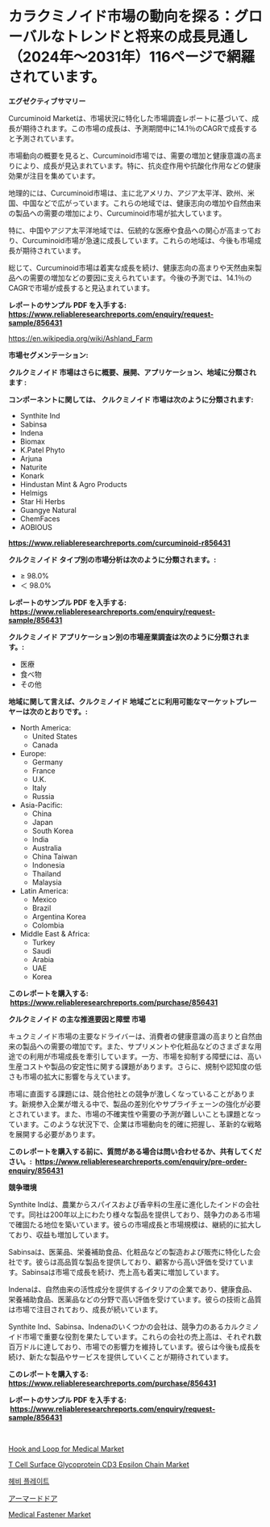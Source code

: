 <p><h1>カラクミノイド市場の動向を探る：グローバルなトレンドと将来の成長見通し（2024年〜2031年）116ページで網羅されています。</h1></p><p><strong>エグゼクティブサマリー</strong></p>
<p><p>Curcuminoid Marketは、市場状況に特化した市場調査レポートに基づいて、成長が期待されます。この市場の成長は、予測期間中に14.1％のCAGRで成長すると予測されています。</p><p>市場動向の概要を見ると、Curcuminoid市場では、需要の増加と健康意識の高まりにより、成長が見込まれています。特に、抗炎症作用や抗酸化作用などの健康効果が注目を集めています。</p><p>地理的には、Curcuminoid市場は、主に北アメリカ、アジア太平洋、欧州、米国、中国などで広がっています。これらの地域では、健康志向の増加や自然由来の製品への需要の増加により、Curcuminoid市場が拡大しています。</p><p>特に、中国やアジア太平洋地域では、伝統的な医療や食品への関心が高まっており、Curcuminoid市場が急速に成長しています。これらの地域は、今後も市場成長が期待されています。</p><p>総じて、Curcuminoid市場は着実な成長を続け、健康志向の高まりや天然由来製品への需要の増加などの要因に支えられています。今後の予測では、14.1％のCAGRで市場が成長すると見込まれています。</p></p>
<p><strong>レポートのサンプル PDF を入手する: <a href="https://www.reliableresearchreports.com/enquiry/request-sample/856431">https://www.reliableresearchreports.com/enquiry/request-sample/856431</a></strong></p>
<p><a href="https://en.wikipedia.org/wiki/Ashland_Farm">https://en.wikipedia.org/wiki/Ashland_Farm</a></p>
<p><strong>市場セグメンテーション:</strong></p>
<p><strong> クルクミノイド 市場はさらに概要、展開、アプリケーション、地域に分類されます :</strong></p>
<p><strong>コンポーネントに関しては、 クルクミノイド 市場は次のように分類されます: &nbsp;</strong></p>
<p><ul><li>Synthite Ind</li><li>Sabinsa</li><li>Indena</li><li>Biomax</li><li>K.Patel Phyto</li><li>Arjuna</li><li>Naturite</li><li>Konark</li><li>Hindustan Mint & Agro Products</li><li>Helmigs</li><li>Star Hi Herbs</li><li>Guangye Natural</li><li>ChemFaces</li><li>AOBIOUS</li></ul></p>
<p><strong><a href="https://www.reliableresearchreports.com/curcuminoid-r856431">https://www.reliableresearchreports.com/curcuminoid-r856431</a></strong></p>
<p><strong> クルクミノイド タイプ別の市場分析は次のように分類されます。:</strong></p>
<p><ul><li>≥ 98.0%</li><li>＜ 98.0%</li></ul></p>
<p><strong>レポートのサンプル PDF を入手する: &nbsp;<a href="https://www.reliableresearchreports.com/enquiry/request-sample/856431">https://www.reliableresearchreports.com/enquiry/request-sample/856431</a></strong></p>
<p><strong> クルクミノイド アプリケーション別の市場産業調査は次のように分類されます。:</strong></p>
<p><ul><li>医療</li><li>食べ物</li><li>その他</li></ul></p>
<p><strong>地域に関して言えば、クルクミノイド 地域ごとに利用可能なマーケットプレーヤーは次のとおりです。:</strong></p>
<p><ul>
    <li>
        North America:
        <ul>
            <li>United States</li>
            <li>Canada</li>
        </ul>
    </li>
    <li>
        Europe:
        <ul>
            <li>Germany</li>
            <li>France</li>
            <li>U.K.</li>
            <li>Italy</li>
            <li>Russia</li>
        </ul>
    </li>
    <li>
        Asia-Pacific:
        <ul>
            <li>China</li>
            <li>Japan</li>
            <li>South Korea</li>
            <li>India</li>
            <li>Australia</li>
            <li>China Taiwan</li>
            <li>Indonesia</li>
            <li>Thailand</li>
            <li>Malaysia</li>
        </ul>
    </li>
    <li>
        Latin America:
        <ul>
            <li>Mexico</li>
            <li>Brazil</li>
            <li>Argentina Korea</li>
            <li>Colombia</li>
        </ul>
    </li>
    <li>
        Middle East & Africa:
        <ul>
            <li>Turkey</li>
            <li>Saudi</li>
            <li>Arabia</li>
            <li>UAE</li>
            <li>Korea</li>
        </ul>
    </li>
    </ul></p>
<p><strong>このレポートを購入する: &nbsp;<a href="https://www.reliableresearchreports.com/purchase/856431">https://www.reliableresearchreports.com/purchase/856431</a></strong></p>
<p><strong>クルクミノイド の主な推進要因と障壁 市場</strong></p>
<p><p>キュクミノイド市場の主要なドライバーは、消費者の健康意識の高まりと自然由来の製品への需要の増加です。また、サプリメントや化粧品などのさまざまな用途での利用が市場成長を牽引しています。一方、市場を抑制する障壁には、高い生産コストや製品の安定性に関する課題があります。さらに、規制や認知度の低さも市場の拡大に影響を与えています。</p><p>市場に直面する課題には、競合他社との競争が激しくなっていることがあります。新規参入企業が増える中で、製品の差別化やサプライチェーンの強化が必要とされています。また、市場の不確実性や需要の予測が難しいことも課題となっています。このような状況下で、企業は市場動向を的確に把握し、革新的な戦略を展開する必要があります。</p></p>
<p><strong>このレポートを購入する前に、質問がある場合は問い合わせるか、共有してください。:&nbsp; <a href="https://www.reliableresearchreports.com/enquiry/pre-order-enquiry/856431">https://www.reliableresearchreports.com/enquiry/pre-order-enquiry/856431</a></strong></p>
<p><strong>競争環境</strong></p>
<p><p>Synthite Indは、農業からスパイスおよび香辛料の生産に進化したインドの会社です。同社は200年以上にわたり様々な製品を提供しており、競争力のある市場で確固たる地位を築いています。彼らの市場成長と市場規模は、継続的に拡大しており、収益も増加しています。</p><p>Sabinsaは、医薬品、栄養補助食品、化粧品などの製造および販売に特化した会社です。彼らは高品質な製品を提供しており、顧客から高い評価を受けています。Sabinsaは市場で成長を続け、売上高も着実に増加しています。</p><p>Indenaは、自然由来の活性成分を提供するイタリアの企業であり、健康食品、栄養補助食品、医薬品などの分野で高い評価を受けています。彼らの技術と品質は市場で注目されており、成長が続いています。</p><p>Synthite Ind、Sabinsa、Indenaのいくつかの会社は、競争力のあるカルクミノイド市場で重要な役割を果たしています。これらの会社の売上高は、それぞれ数百万ドルに達しており、市場での影響力を維持しています。彼らは今後も成長を続け、新たな製品やサービスを提供していくことが期待されています。</p></p>
<p><strong>このレポートを購入する: &nbsp; <a href="https://www.reliableresearchreports.com/purchase/856431">https://www.reliableresearchreports.com/purchase/856431</a></strong></p>
<p><strong>レポートのサンプル PDF を入手する: &nbsp;<a href="https://www.reliableresearchreports.com/enquiry/request-sample/856431">https://www.reliableresearchreports.com/enquiry/request-sample/856431</a></strong><strong></strong></p>
<p>&nbsp;</p>
<p><p><a href="https://github.com/hannahforsyth9786/Market-Research-Report-List-1/blob/main/hook-and-loop-for-medical-market.md">Hook and Loop for Medical Market</a></p><p><a href="https://issuu.com/reportprime-2/docs/t-cell-surface-glycoprotein-cd3-epsilon-chain-mark">T Cell Surface Glycoprotein CD3 Epsilon Chain Market</a></p><p><a href="https://medium.com/@asykiru_94452/%EC%A4%91%ED%8C%90-%EC%8B%9C%EC%9E%A5-%EA%B7%9C%EB%AA%A8-%EC%A0%90%EC%9C%A0%EC%9C%A8-%EB%B0%8F-%ED%8A%B8%EB%A0%8C%EB%93%9C-%EB%B6%84%EC%84%9D-%EB%B3%B4%EA%B3%A0%EC%84%9C-%EC%A0%9C%ED%92%88%EB%B3%84-8-20mm-21-60mm-60mm-%EB%B0%8F-%EC%84%B8%EA%B7%B8%EB%A8%BC%ED%8A%B8-%EC%98%88%EC%B8%A1-2024-2031-3ded1e5fece8">헤비 플레이트</a></p><p><a href="https://medium.com/@affannayem1_11771/%E3%82%B0%E3%83%AD%E3%83%BC%E3%83%90%E3%83%AB%E8%A3%85%E7%94%B2%E3%83%89%E3%82%A2%E5%B8%82%E5%A0%B4%E3%81%AE%E5%B0%86%E6%9D%A5%E5%8B%95%E5%90%91-166%E3%83%9A%E3%83%BC%E3%82%B8%E3%81%AE2024%E5%B9%B4%E3%81%8B%E3%82%892031%E5%B9%B4%E3%81%BE%E3%81%A7%E3%81%AE%E5%B8%82%E5%A0%B4%E6%B4%9E%E5%AF%9F%E3%81%A8%E5%88%86%E6%9E%90-27d688b3948b">アーマードドア</a></p><p><a href="https://github.com/daveutchsj/Market-Research-Report-List-1/blob/main/medical-fastener-market.md">Medical Fastener Market</a></p></p>